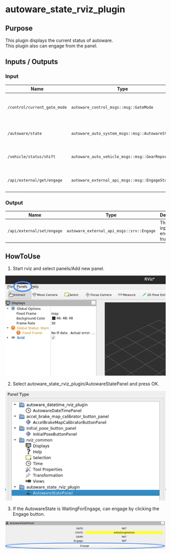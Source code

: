 # autoware_state_rviz_plugin

## Purpose

This plugin displays the current status of autoware.  
This plugin also can engage from the panel.

## Inputs / Outputs

### Input

| Name                         | Type                                            | Description                                        |
| ---------------------------- | ----------------------------------------------- | -------------------------------------------------- |
| `/control/current_gate_mode` | `autoware_control_msgs::msg::GateMode`          | The topic represents the state of AUTO or EXTERNAL |
| `/autoware/state`            | `autoware_auto_system_msgs::msg::AutowareState` | The topic represents the state of Autoware         |
| `/vehicle/status/shift`      | `autoware_auto_vehicle_msgs::msg::GearReport`   | The topic represents the state of Shift            |
| `/api/external/get/engage`   | `autoware_external_api_msgs::msg::EngageStatus` | The topic represents the state of Engage           |

### Output

| Name                       | Type                                      | Description                    |
| -------------------------- | ----------------------------------------- | ------------------------------ |
| `/api/external/set/engage` | `autoware_external_api_msgs::srv::Engage` | The service inputs engage true |

## HowToUse

1. Start rviz and select panels/Add new panel.

![select_panel](./images/select_panels.png)

2. Select autoware_state_rviz_plugin/AutowareStatePanel and press OK.

![select_state_plugin](./images/select_state_plugin.png)

3. If the AutowareState is WaitingForEngage, can engage by clicking the Engage button.

![select_engage](./images/select_engage.png)

